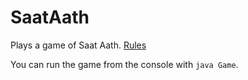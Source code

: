 # SaatAath
Plays a game of Saat Aath. [Rules](http://cards24x7.blogspot.com/2010/05/saat-aath-7-8-card-game-rules-of-saat.html)

You can run the game from the console with `java Game`. 
